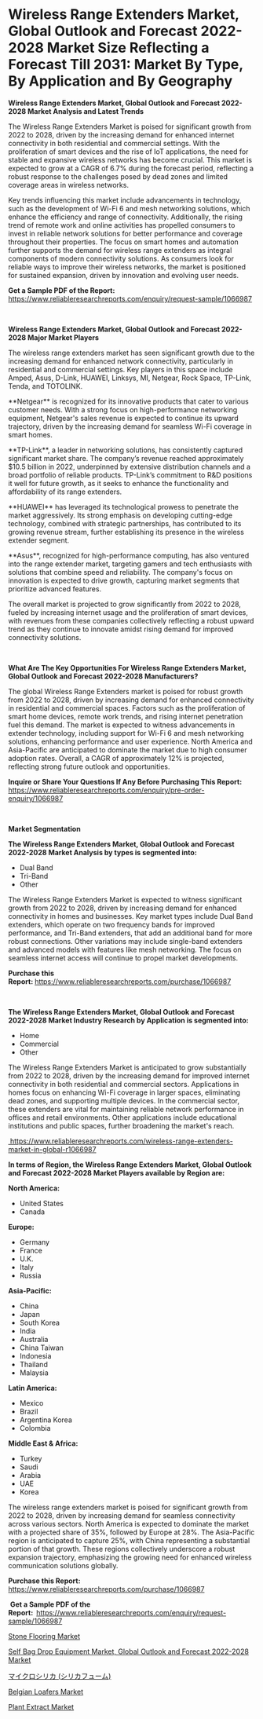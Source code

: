 <p><h1>Wireless Range Extenders Market, Global Outlook and Forecast 2022-2028 Market Size Reflecting a Forecast Till 2031: Market By Type, By Application and By Geography</h1></p><p><strong>Wireless Range Extenders Market, Global Outlook and Forecast 2022-2028 Market Analysis and Latest Trends</strong></p>
<p><p>The Wireless Range Extenders Market is poised for significant growth from 2022 to 2028, driven by the increasing demand for enhanced internet connectivity in both residential and commercial settings. With the proliferation of smart devices and the rise of IoT applications, the need for stable and expansive wireless networks has become crucial. This market is expected to grow at a CAGR of 6.7% during the forecast period, reflecting a robust response to the challenges posed by dead zones and limited coverage areas in wireless networks.</p><p>Key trends influencing this market include advancements in technology, such as the development of Wi-Fi 6 and mesh networking solutions, which enhance the efficiency and range of connectivity. Additionally, the rising trend of remote work and online activities has propelled consumers to invest in reliable network solutions for better performance and coverage throughout their properties. The focus on smart homes and automation further supports the demand for wireless range extenders as integral components of modern connectivity solutions. As consumers look for reliable ways to improve their wireless networks, the market is positioned for sustained expansion, driven by innovation and evolving user needs.</p></p>
<p><strong>Get a Sample PDF of the Report:&nbsp;</strong> <a href="https://www.reliableresearchreports.com/enquiry/request-sample/1066987">https://www.reliableresearchreports.com/enquiry/request-sample/1066987</a></p>
<p>&nbsp;</p>
<p><strong>Wireless Range Extenders Market, Global Outlook and Forecast 2022-2028 Major Market Players</strong></p>
<p><p>The wireless range extenders market has seen significant growth due to the increasing demand for enhanced network connectivity, particularly in residential and commercial settings. Key players in this space include Amped, Asus, D-Link, HUAWEI, Linksys, MI, Netgear, Rock Space, TP-Link, Tenda, and TOTOLINK. </p><p>**Netgear** is recognized for its innovative products that cater to various customer needs. With a strong focus on high-performance networking equipment, Netgear's sales revenue is expected to continue its upward trajectory, driven by the increasing demand for seamless Wi-Fi coverage in smart homes.</p><p>**TP-Link**, a leader in networking solutions, has consistently captured significant market share. The company’s revenue reached approximately $10.5 billion in 2022, underpinned by extensive distribution channels and a broad portfolio of reliable products. TP-Link’s commitment to R&D positions it well for future growth, as it seeks to enhance the functionality and affordability of its range extenders.</p><p>**HUAWEI** has leveraged its technological prowess to penetrate the market aggressively. Its strong emphasis on developing cutting-edge technology, combined with strategic partnerships, has contributed to its growing revenue stream, further establishing its presence in the wireless extender segment.</p><p>**Asus**, recognized for high-performance computing, has also ventured into the range extender market, targeting gamers and tech enthusiasts with solutions that combine speed and reliability. The company's focus on innovation is expected to drive growth, capturing market segments that prioritize advanced features.</p><p>The overall market is projected to grow significantly from 2022 to 2028, fueled by increasing internet usage and the proliferation of smart devices, with revenues from these companies collectively reflecting a robust upward trend as they continue to innovate amidst rising demand for improved connectivity solutions.</p></p>
<p>&nbsp;</p>
<p><strong>What Are The Key Opportunities For Wireless Range Extenders Market, Global Outlook and Forecast 2022-2028 Manufacturers?</strong></p>
<p><p>The global Wireless Range Extenders market is poised for robust growth from 2022 to 2028, driven by increasing demand for enhanced connectivity in residential and commercial spaces. Factors such as the proliferation of smart home devices, remote work trends, and rising internet penetration fuel this demand. The market is expected to witness advancements in extender technology, including support for Wi-Fi 6 and mesh networking solutions, enhancing performance and user experience. North America and Asia-Pacific are anticipated to dominate the market due to high consumer adoption rates. Overall, a CAGR of approximately 12% is projected, reflecting strong future outlook and opportunities.</p></p>
<p><strong>Inquire or Share Your Questions If Any Before Purchasing This Report:</strong> <a href="https://www.reliableresearchreports.com/enquiry/pre-order-enquiry/1066987">https://www.reliableresearchreports.com/enquiry/pre-order-enquiry/1066987</a></p>
<p>&nbsp;</p>
<p><strong>Market Segmentation</strong></p>
<p><strong>The Wireless Range Extenders Market, Global Outlook and Forecast 2022-2028 Market Analysis by types is segmented into:</strong></p>
<p><ul><li>Dual Band</li><li>Tri-Band</li><li>Other</li></ul></p>
<p><p>The Wireless Range Extenders Market is expected to witness significant growth from 2022 to 2028, driven by increasing demand for enhanced connectivity in homes and businesses. Key market types include Dual Band extenders, which operate on two frequency bands for improved performance, and Tri-Band extenders, that add an additional band for more robust connections. Other variations may include single-band extenders and advanced models with features like mesh networking. The focus on seamless internet access will continue to propel market developments.</p></p>
<p><strong>Purchase this Report:&nbsp;</strong><a href="https://www.reliableresearchreports.com/purchase/1066987">https://www.reliableresearchreports.com/purchase/1066987</a></p>
<p>&nbsp;</p>
<p><strong>The Wireless Range Extenders Market, Global Outlook and Forecast 2022-2028 Market Industry Research by Application is segmented into:</strong></p>
<p><ul><li>Home</li><li>Commercial</li><li>Other</li></ul></p>
<p><p>The Wireless Range Extenders Market is anticipated to grow substantially from 2022 to 2028, driven by the increasing demand for improved internet connectivity in both residential and commercial sectors. Applications in homes focus on enhancing Wi-Fi coverage in larger spaces, eliminating dead zones, and supporting multiple devices. In the commercial sector, these extenders are vital for maintaining reliable network performance in offices and retail environments. Other applications include educational institutions and public spaces, further broadening the market's reach.</p></p>
<p><a href="https://www.reliableresearchreports.com/wireless-range-extenders-market-in-global-r1066987">&nbsp;https://www.reliableresearchreports.com/wireless-range-extenders-market-in-global-r1066987</a></p>
<p><strong>In terms of Region, the Wireless Range Extenders Market, Global Outlook and Forecast 2022-2028 Market Players available by Region are:</strong></p>
<p>
    <p> <strong> North America: </strong>
        <ul>
            <li>United States</li>
            <li>Canada</li>
        </ul>
        </p> 
    <p> <strong> Europe: </strong>
        <ul>
            <li>Germany</li>
            <li>France</li>
            <li>U.K.</li>
            <li>Italy</li>
            <li>Russia</li>
        </ul>
        </p> 
    <p> <strong> Asia-Pacific: </strong>
        <ul>
            <li>China</li>
            <li>Japan</li>
            <li>South Korea</li>
            <li>India</li>
            <li>Australia</li>
            <li>China Taiwan</li>
            <li>Indonesia</li>
            <li>Thailand</li>
            <li>Malaysia</li>
        </ul>
        </p> 
    <p> <strong> Latin America: </strong>
        <ul>
            <li>Mexico</li>
            <li>Brazil</li>
            <li>Argentina Korea</li>
            <li>Colombia</li>
        </ul>
        </p> 
    <p> <strong> Middle East & Africa: </strong>
        <ul>
            <li>Turkey</li>
            <li>Saudi</li>
            <li>Arabia</li>
            <li>UAE</li>
            <li>Korea</li>
        </ul>
    </p>
    </p>
<p><p>The wireless range extenders market is poised for significant growth from 2022 to 2028, driven by increasing demand for seamless connectivity across various sectors. North America is expected to dominate the market with a projected share of 35%, followed by Europe at 28%. The Asia-Pacific region is anticipated to capture 25%, with China representing a substantial portion of that growth. These regions collectively underscore a robust expansion trajectory, emphasizing the growing need for enhanced wireless communication solutions globally.</p></p>
<p><strong>Purchase this Report: </strong><a href="https://www.reliableresearchreports.com/purchase/1066987">https://www.reliableresearchreports.com/purchase/1066987</a></p>
<p>&nbsp;<strong>Get a Sample PDF of the Report:&nbsp;&nbsp;</strong><a href="https://www.reliableresearchreports.com/enquiry/request-sample/1066987">https://www.reliableresearchreports.com/enquiry/request-sample/1066987</a></p>
<p><strong></strong></p>
<p><p><a href="https://issuu.com/reportprime-2/docs/stone-flooring-market-size-2030.ppt_df3f674128981f">Stone Flooring Market</a></p><p><a href="https://github.com/MarlinNader2023/Market-Research-Report-List-1/blob/main/self-bag-drop-equipment-market-global-outlook-and-forecast-2022-2028-market.md">Self Bag Drop Equipment Market, Global Outlook and Forecast 2022-2028 Market</a></p><p><a href="https://medium.com/@zionmetz1960/microsilica-silica-fume-market-%E3%81%AF-%E3%82%B3%E3%82%B9%E3%83%88%E7%AE%A1%E7%90%86%E3%81%A8%E5%8A%B9%E7%8E%87%E5%90%91%E4%B8%8A%E3%82%92%E5%84%AA%E5%85%88%E3%81%97%E3%81%BE%E3%81%99-%E3%81%95%E3%82%89%E3%81%AB-%E5%A0%B1%E5%91%8A%E6%9B%B8%E3%81%AF%E5%B8%82%E5%A0%B4%E3%81%AE%E9%9C%80%E8%A6%81%E9%9D%A2%E3%81%A8%E4%BE%9B%E7%B5%A6%E9%9D%A2%E3%81%AE%E4%B8%A1%E6%96%B9%E3%82%92%E3%82%AB%E3%83%90%E3%83%BC%E3%81%97%E3%81%A6%E3%81%84%E3%81%BE%E3%81%99-microsilica-3983b1855a91">マイクロシリカ (シリカフューム)</a></p><p><a href="https://medium.com/@sarabits4122023/the-belgian-loafers-market-industry-provides-a-comprehensive-and-current-analysis-of-the-sector-8194ae2d8f09">Belgian Loafers Market</a></p><p><a href="https://www.linkedin.com/pulse/plant-extract-market-forecasts-trends-impact-analysis-2024--mcejc?trackingId=2UHkO70bS7KieRF31r29MA%3D%3D">Plant Extract Market</a></p></p>